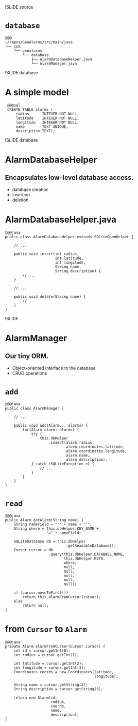 !SLIDE source

# `database` #

    @@@
    ~/repos/GeoAlarms/src/main/java
    └── com
        └── geoalarms
            └── database
                ├── AlarmDatabaseHelper.java
                └── AlarmManager.java

!SLIDE database

# A simple model #

     @@@sql
     CREATE TABLE alarms (
         radius      INTEGER NOT NULL,
         latitude    INTEGER NOT NULL,
         longitude   INTEGER NOT NULL,
         name        TEXT UNIQUE,
         description TEXT);

!SLIDE database

# AlarmDatabaseHelper #

## Encapsulates low-level database access. ##

* database creation
* insertion
* deletion


<!SLIDE GeoAlarms smaller>

# AlarmDatabaseHelper.java #
    @@@java
    public class AlarmDatabaseHelper extends SQLiteOpenHelper {

        // ...

        public void insert(int radius, 
                           int latitude, 
                           int longitude, 
                           String name, 
                           String description) {
            // ...
        }

        // ...

	    public void delete(String name) {
	        // ...
        }
    }

!SLIDE 

# AlarmManager #

## Our tiny ORM. ##

* Object-oriented interface to the database
* CRUD operations


<!SLIDE GeoAlarms smaller>

# `add` #
    @@@java
    public class AlarmManager { 

        // ...
 
        public void add(Alarm... alarms) {
            for(Alarm alarm: alarms) {
                try {
                    this.dbHelper
                        .insert(alarm.radius,
                                alarm.coordinates.latitude,
                                alarm.coordinates.longitude,
                                alarm.name,
                                alarm.description);
                } catch (SQLiteException e) {
                    // ...
                }
            }
        }
    }

<!SLIDE GeoAlarms smaller>

# `read` #
    @@@java
    public Alarm getAlarm(String name) {
        String nameField = "'" + name + "'";
        String where = this.dbHelper.KEY_NAME + 
                       "=" + nameField; 

        SQLiteDatabase db = this.dbHelper
                                .getReadableDatabase();
        Cursor cursor = db
                        .query(this.dbHelper.DATABASE_NAME,
                               this.dbHelper.KEYS,
                               where,                               
                               null,
                               null,
                               null,
                               null,
                               null);

        if (cursor.moveToFirst())
            return this.alarmFromCursor(cursor);
        else
            return null;
    }

<!SLIDE GeoAlarms smaller>

# from `Cursor` to `Alarm` #
    @@@java
    private Alarm alarmFromCursor(Cursor cursor) {
        int id = cursor.getInt(0);
        int radius = cursor.getInt(1);

        int latitude = cursor.getInt(2);
        int longitude = cursor.getInt(3);
        Coordinates coords = new Coordinates(latitude, 
                                             longitude);

        String name = cursor.getString(4);
        String description = cursor.getString(5);
 
        return new Alarm(id,
                         radius,
                         coords,
                         name,
                         description);
    } 
